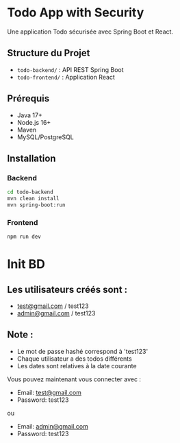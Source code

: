 # Todo App with Security

Une application Todo sécurisée avec Spring Boot et React.

## Structure du Projet

- `todo-backend/` : API REST Spring Boot
- `todo-frontend/` : Application React

## Prérequis

- Java 17+
- Node.js 16+
- Maven
- MySQL/PostgreSQL

## Installation

### Backend

```bash
cd todo-backend
mvn clean install
mvn spring-boot:run
```

### Frontend 
```bash
npm run dev
```

# Init BD
## Les utilisateurs créés sont :
- test@gmail.com / test123
- admin@gmail.com / test123

## Note :
- Le mot de passe hashé correspond à 'test123'
- Chaque utilisateur a des todos différents
- Les dates sont relatives à la date courante

Vous pouvez maintenant vous connecter avec :
- Email: test@gmail.com
- Password: test123

ou
- Email: admin@gmail.com
- Password: test123